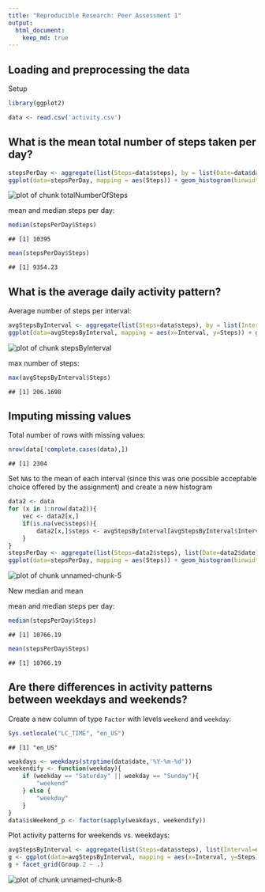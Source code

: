```yaml
---
title: "Reproducible Research: Peer Assessment 1"
output:
  html_document:
    keep_md: true
---
```



## Loading and preprocessing the data

Setup


```r
library(ggplot2)
```


```r
data <- read.csv('activity.csv')
```

## What is the mean total number of steps taken per day?


```r
stepsPerDay <- aggregate(list(Steps=data$steps), by = list(Date=data$date), sum, na.rm = T)
ggplot(data=stepsPerDay, mapping = aes(Steps)) + geom_histogram(binwidth=706)
```

![plot of chunk totalNumberOfSteps](figure/totalNumberOfSteps-1.png) 

mean and median steps per day:


```r
median(stepsPerDay$Steps)
```

```
## [1] 10395
```

```r
mean(stepsPerDay$Steps)
```

```
## [1] 9354.23
```

## What is the average daily activity pattern?

Average number of steps per interval:


```r
avgStepsByInterval <- aggregate(list(Steps=data$steps), by = list(Interval=data$interval), mean, na.rm = T)
ggplot(data=avgStepsByInterval, mapping = aes(x=Interval, y=Steps)) + geom_line()
```

![plot of chunk stepsByInterval](figure/stepsByInterval-1.png) 

max number of steps:


```r
max(avgStepsByInterval$Steps)
```

```
## [1] 206.1698
```

## Imputing missing values

Total number of rows with missing values:


```r
nrow(data[!complete.cases(data),])
```

```
## [1] 2304
```

Set `NA`s to the mean of each interval (since this was one possible acceptable choice offered by the assignment) and create a new histogram


```r
data2 <- data
for (x in 1:nrow(data2)){
    vec <- data2[x,]
    if(is.na(vec$steps)){
        data2[x,]$steps <- avgStepsByInterval[avgStepsByInterval$Interval == vec$interval,]$Steps
    }
}
stepsPerDay <- aggregate(list(Steps=data2$steps), list(Date=data2$date), sum, na.rm = T)
ggplot(data=stepsPerDay, mapping = aes(Steps)) + geom_histogram(binwidth=706)
```

![plot of chunk unnamed-chunk-5](figure/unnamed-chunk-5-1.png) 

New median and mean

mean and median steps per day:


```r
median(stepsPerDay$Steps)
```

```
## [1] 10766.19
```

```r
mean(stepsPerDay$Steps)
```

```
## [1] 10766.19
```

## Are there differences in activity patterns between weekdays and weekends?

Create a new column of type `Factor` with levels `weekend` and `weekday`:


```r
Sys.setlocale("LC_TIME", "en_US")
```

```
## [1] "en_US"
```

```r
weakdays <- weekdays(strptime(data$date,'%Y-%m-%d'))
weekendify <- function(weekday){
    if (weekday == "Saturday" || weekday == "Sunday"){
        "weekend"
    } else {
        "weekday"
    }
}
data$isWeekend_p <- factor(sapply(weakdays, weekendify))
```

Plot activity patterns for weekends vs. weekdays:


```r
avgStepsByInterval <- aggregate(list(Steps=data$steps), list(Interval=data$interval, data$isWeekend_p), mean, na.rm = T)
g <- ggplot(data=avgStepsByInterval, mapping = aes(x=Interval, y=Steps)) + geom_line()
g + facet_grid(Group.2 ~ .)
```

![plot of chunk unnamed-chunk-8](figure/unnamed-chunk-8-1.png) 

